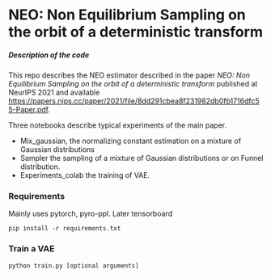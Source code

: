 # NEO: Non Equilibrium Sampling on the orbit of a deterministic transform


##### Description of the code

This repo describes the NEO estimator described in the paper *NEO: Non Equilibrium Sampling on the orbit of a deterministic transform* published at NeurIPS 2021 and available https://papers.nips.cc/paper/2021/file/8dd291cbea8f231982db0fb1716dfc55-Paper.pdf. 


Three notebooks describe typical experiments of the main paper. 

- Mix_gaussian, the normalizing constant estimation on a mixture of Gaussian distributions
- Sampler the sampling of a mixture of Gaussian distributions or on Funnel distribution.
- Experiments_colab the training of VAE.


### Requirements

Mainly uses pytorch, pyro-ppl. Later tensorboard

`pip install -r requirements.txt`

### Train a VAE

`python train.py [optional arguments]`
